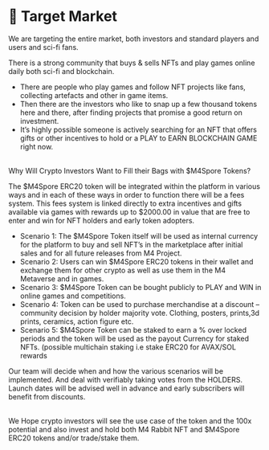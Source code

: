 # 🎯 Target Market

We are targeting the entire market, both investors and standard players and users and sci-fi fans.

There is a strong community that buys & sells NFTs and play games online daily both sci-fi and blockchain.

* There are people who play games and follow NFT projects like fans, collecting artefacts and other in game items.
* Then there are the investors who like to snap up a few thousand tokens here and there, after finding projects that promise a good return on investment.
* It’s highly possible someone is actively searching for an NFT that offers gifts or other incentives to hold or a PLAY to EARN BLOCKCHAIN GAME right now.

\
Why Will Crypto Investors Want to Fill their Bags with $M4Spore Tokens?

The $M4Spore ERC20 token will be integrated within the platform in various ways and in each of these ways in order to function there will be a fees system.  This fees system is linked directly to extra incentives and gifts available via games with rewards up to $2000.00 in value that are free to enter and win for NFT holders and early token adopters.

* Scenario 1: The $M4Spore Token itself will be used as internal currency for the platform to buy and sell NFT’s in the marketplace after initial sales and for all future releases from M4 Project.&#x20;
* Scenario 2: Users can win $M4Spore ERC20 tokens in their wallet and exchange them for other crypto as well as use them in the M4 Metaverse and in games.
* Scenario 3: $M4Spore Token can be bought publicly to PLAY and WIN in online games and competitions.&#x20;
* Scenario 4: Token can be used to purchase merchandise at a discount – community decision by holder majority vote.  Clothing, posters, prints,3d prints, ceramics, action figure etc.
* Scenario 5: $M4Spore Token can be staked to earn a % over locked periods and the token will be used as the payout Currency for staked NFTs. (possible multichain staking i.e stake ERC20 for AVAX/SOL rewards

Our team will decide when and how the various scenarios will be implemented.  And deal with verifiably taking votes from the HOLDERS. Launch dates will be advised well in advance and early subscribers will benefit from discounts.

\
We Hope crypto investors will see the use case of the token and the 100x potential and also invest and hold both M4 Rabbit NFT and $M4Spore ERC20 tokens and/or trade/stake them.  &#x20;
